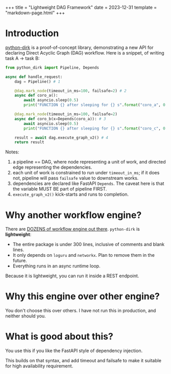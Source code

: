 +++
title = "Lightweight DAG Framework"
date = 2023-12-31
template = "markdown-page.html"
+++

# Introduction

[python-dirk](https://bitbucket.org/galileilei/python-dirk/src/main/) is a proof-of-concept library, demonstrating a new API for declaring Direct Acyclic Graph (DAG) workflow. Here is a snippet, of writing task A -> task B:

```python
from python_dirk import Pipeline, Depends

async def handle_request:
    dag = Pipeline() # 1 

    @dag.mark_node(timeout_in_ms=100, failsafe=2) # 2
    async def coro_a():
        await asyncio.sleep(0.5)
        print("FUNCTION {} after sleeping for {} s".format("coro_a", 0.5))

    @dag.mark_node(timeout_in_ms=100, failsafe=2)
    async def coro_b(x=Depends(coro_a)): # 3
        await asyncio.sleep(0.5)
        print("FUNCTION {} after sleeping for {} s".format("coro_c", 0.5))

    result = await dag.execute_graph_v2() # 4
    return result
```

Notes:
1. a pipeline == DAG, where node representing a unit of work, and directed edge representing the dependencies.
2. each unit of work is constrained to run under `timeout_in_ms`; if it does not, pipeline will pass `failsafe` value to downstream works.
3. dependencies are declared like FastAPI `Depends`. The caveat here is that the variable MUST BE part of pipeline FIRST.
4. `execute_graph_v2()` kick-starts and runs to completion.

# Why another workflow engine?

There are [DOZENS of workflow engine out there](https://github.com/meirwah/awesome-workflow-engines). `python-dirk` is **lightweight**:
- The entire package is under 300 lines, inclusive of comments and blank lines.
- It only depends on `loguru` and `networkx`. Plan to remove them in the future.
- Everything runs in an async runtime loop.

Because it is lightweight, you can run it inside a REST endpoint.

# Why this engine over other engine?

You don't choose this over others. I have not run this in production, and neither should you.

# What is good about this?

You use this if you like the FastAPI style of dependency injection.

This builds on that syntax, and add timeout and failsafe to make it suitable for high availability requirement.